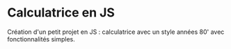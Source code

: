 # Calculatrice en JS

Création d'un petit projet en JS : calculatrice avec un style années 80' avec fonctionnalités simples.
